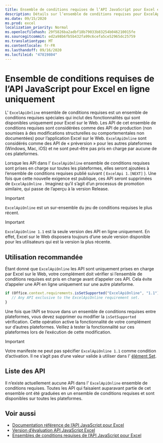 ```yaml
---
title: Ensemble de conditions requises de l’API JavaScript pour Excel en ligne uniquement
description: Détails sur l’ensemble de conditions requises pour ExcelApiOnline.
ms.date: 09/15/2020
ms.prod: excel
localization_priority: Normal
ms.openlocfilehash: 29f5826ba2adbf18b79033b83254b046210015fe
ms.sourcegitcommit: ed2a98b6fb5b432fa99c6cefa5ce52965dc25759
ms.translationtype: MT
ms.contentlocale: fr-FR
ms.lasthandoff: 09/16/2020
ms.locfileid: "47819804"
---
```

# <a name="excel-javascript-api-online-only-requirement-set"></a>Ensemble de conditions requises de l’API JavaScript pour Excel en ligne uniquement

L' `ExcelApiOnline` ensemble de conditions requises est un ensemble de conditions requises spéciales qui inclut des fonctionnalités qui sont disponibles uniquement pour Excel sur le Web. Les API de cet ensemble de conditions requises sont considérées comme des API de production (non soumises à des modifications structurelles ou comportementales non documentées) pour l’application Excel sur le Web. `ExcelApiOnline` sont considérés comme des API de « préversion » pour les autres plateformes (Windows, Mac, iOS) et ne sont peut-être pas pris en charge par aucune de ces plateformes.

Lorsque les API dans l' `ExcelApiOnline` ensemble de conditions requises sont prises en charge sur toutes les plateformes, elles seront ajoutées à l’ensemble de conditions requises publié suivant ( `ExcelApi 1.[NEXT]` ). Une fois que cette nouvelle exigence est publique, ces API seront supprimées de `ExcelApiOnline` . Imaginez qu’il s’agit d’un processus de promotion similaire, qui passe de l’aperçu à la version Release.

> [!IMPORTANT]
> `ExcelApiOnline` est un sur-ensemble du jeu de conditions requises le plus récent.

> [!IMPORTANT]
> `ExcelApiOnline 1.1` est la seule version des API en ligne uniquement. En effet, Excel sur le Web disposera toujours d’une seule version disponible pour les utilisateurs qui est la version la plus récente.

## <a name="recommended-usage"></a>Utilisation recommandée

Étant donné que `ExcelApiOnline` les API sont uniquement prises en charge par Excel sur le Web, votre complément doit vérifier si l’ensemble de conditions requises est pris en charge avant d’appeler ces API. Cela évite d’appeler une API en ligne uniquement sur une autre plateforme.

```js
if (Office.context.requirements.isSetSupported("ExcelApiOnline", "1.1")) {
   // Any API exclusive to the ExcelApiOnline requirement set.
}
```

Une fois que l’API se trouve dans un ensemble de conditions requises entre plateformes, vous devez supprimer ou modifier la `isSetSupported` vérification. Cette opération active la fonctionnalité de votre complément sur d’autres plateformes. Veillez à tester la fonctionnalité sur ces plateformes lors de l’exécution de cette modification.

> [!IMPORTANT]
> Votre manifeste ne peut pas spécifier `ExcelApiOnline 1.1` comme condition d’activation. Il ne s’agit pas d’une valeur valide à utiliser dans l' [élément Set](../manifest/set.md).

## <a name="api-list"></a>Liste des API

Il n’existe actuellement aucune API dans l' `ExcelApiOnline` ensemble de conditions requises. Toutes les API qui faisaient auparavant partie de cet ensemble ont été graduées en un ensemble de conditions requises et sont disponibles sur toutes les plateformes.

## <a name="see-also"></a>Voir aussi

- [Documentation référence de l’API JavaScript pour Excel](/javascript/api/excel?view=excel-js-online&preserve-view=true)
- [Version d’évaluation API JavaScript Excel](excel-preview-apis.md)
- [Ensembles de conditions requises de l’API JavaScript pour Excel](excel-api-requirement-sets.md)
